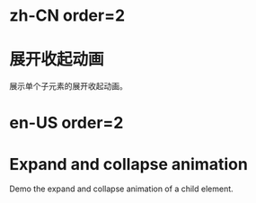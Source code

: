 # zh-CN order=2

# 展开收起动画

展示单个子元素的展开收起动画。

# en-US order=2

# Expand and collapse animation

Demo the expand and collapse animation of a child element.
